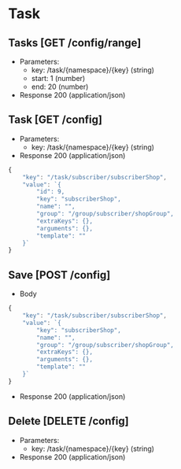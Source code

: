 # Task
## Tasks [GET /config/range]
+ Parameters:
    - key: /task/{namespace}/{key} (string)
    - start: 1 (number)
    - end: 20 (number)
+ Response 200 (application/json)
    
    
## Task [GET /config]
+ Parameters:
    - key: /task/{namespace}/{key} (string)
+ Response 200 (application/json)
```javascript
{
	"key": "/task/subscriber/subscriberShop",
	"value": `{
		"id": 9,
		"key": "subscriberShop",
		"name": "",
		"group": "/group/subscriber/shopGroup",
		"extraKeys": {},
		"arguments": {},
		"template": ""
	}`
}
```

## Save [POST /config]
+ Body
```javascript
{
	"key": "/task/subscriber/subscriberShop",
	"value": `{
		"key": "subscriberShop",
		"name": "",
		"group": "/group/subscriber/shopGroup",
		"extraKeys": {},
		"arguments": {},
		"template": ""
	}`
}
```
+ Response 200 (application/json)

## Delete [DELETE /config]
+ Parameters:
    - key: /task/{namespace}/{key} (string)
+ Response 200 (application/json)